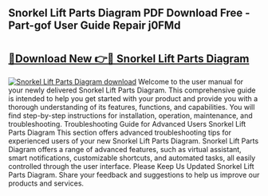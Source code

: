 ## Snorkel Lift Parts Diagram PDF Download Free - Part-gof User Guide Repair j0FMd

# <h2><a href="http://dfksi6v.blite.top/?on=Snorkel+Lift+Parts+Diagram">🔗Download New 👉🔴 Snorkel Lift Parts Diagram</a></h2>

[![Snorkel Lift Parts Diagram download](https://i.imgur.com/lujVjoI.png)](http://dfksi6v.blite.top/?on=Snorkel+Lift+Parts+Diagram)
Welcome to the user manual for your newly delivered Snorkel Lift Parts Diagram. This comprehensive guide is intended to help you get started with your product and provide you with a thorough understanding of its features, functions, and capabilities. You will find step-by-step instructions for installation, operation, maintenance, and troubleshooting. Troubleshooting Guide for Advanced Users Snorkel Lift Parts Diagram This section offers advanced troubleshooting tips for experienced users of your new Snorkel Lift Parts Diagram. Snorkel Lift Parts Diagram offers a range of advanced features, such as virtual assistant, smart notifications, customizable shortcuts, and automated tasks, all easily controlled through the user interface. Please Keep Us Updated Snorkel Lift Parts Diagram. Share your feedback and suggestions to help us improve our products and services.
